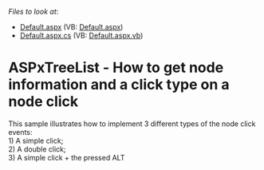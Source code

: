 <!-- default file list -->
*Files to look at*:

* [Default.aspx](./CS/Default.aspx) (VB: [Default.aspx](./VB/Default.aspx))
* [Default.aspx.cs](./CS/Default.aspx.cs) (VB: [Default.aspx.vb](./VB/Default.aspx.vb))
<!-- default file list end -->
# ASPxTreeList - How to get node information and a click type on a node click


<p>This sample illustrates how to implement 3 different types of the node click events:<br>1) A simple click;<br>2) A double click;<br>3) A simple click + the pressed ALT</p>

<br/>



